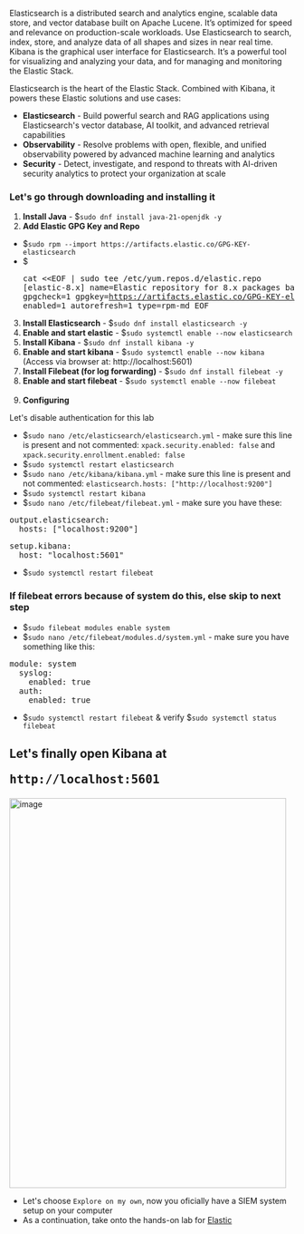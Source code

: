 Elasticsearch is a distributed search and analytics engine, scalable data store, and vector database built on Apache Lucene. It’s optimized for speed and relevance on production-scale workloads. Use Elasticsearch to search, index, store, and analyze data of all shapes and sizes in near real time. Kibana is the graphical user interface for Elasticsearch. It’s a powerful tool for visualizing and analyzing your data, and for managing and monitoring the Elastic Stack.

Elasticsearch is the heart of the Elastic Stack. Combined with Kibana, it powers these Elastic solutions and use cases:
- **Elasticsearch** - Build powerful search and RAG applications using Elasticsearch's vector database, AI toolkit, and advanced retrieval capabilities
- **Observability** - Resolve problems with open, flexible, and unified observability powered by advanced machine learning and analytics
- **Security** - Detect, investigate, and respond to threats with AI-driven security analytics to protect your organization at scale

### Let's go through downloading and installing it
1. **Install Java** - $`sudo dnf install java-21-openjdk -y`
2. **Add Elastic GPG Key and Repo**
- $`sudo rpm --import https://artifacts.elastic.co/GPG-KEY-elasticsearch`
- $<pre>cat <<EOF | sudo tee /etc/yum.repos.d/elastic.repo
[elastic-8.x]
name=Elastic repository for 8.x packages
baseurl=https://artifacts.elastic.co/packages/8.x/yum
gpgcheck=1
gpgkey=https://artifacts.elastic.co/GPG-KEY-elasticsearch
enabled=1
autorefresh=1
type=rpm-md
EOF</pre>
3. **Install Elasticsearch** - $`sudo dnf install elasticsearch -y`
4. **Enable and start elastic** - $`sudo systemctl enable --now elasticsearch`
5. **Install Kibana** - $`sudo dnf install kibana -y`
6. **Enable and start kibana** - $`sudo systemctl enable --now kibana` (Access via browser at: http://localhost:5601)
7. **Install Filebeat (for log forwarding)** - $`sudo dnf install filebeat -y`
8. **Enable and start filebeat** - $`sudo systemctl enable --now filebeat`
<br><br>
9. **Configuring**

Let's disable authentication for this lab
- $`sudo nano /etc/elasticsearch/elasticsearch.yml` - make sure this line is present and not commented: `xpack.security.enabled: false` and `xpack.security.enrollment.enabled: false`
- $`sudo systemctl restart elasticsearch`
- $`sudo nano /etc/kibana/kibana.yml` - make sure this line is present and not commented: `elasticsearch.hosts: ["http://localhost:9200"]`
- $`sudo systemctl restart kibana` 
- $`sudo nano /etc/filebeat/filebeat.yml` - make sure you have these:

<pre>output.elasticsearch:
  hosts: ["localhost:9200"]
</pre>
<pre>setup.kibana:
  host: "localhost:5601"
</pre>

- $`sudo systemctl restart filebeat`

### If filebeat errors because of system do this, else skip to next step
- $`sudo filebeat modules enable system`
- $`sudo nano /etc/filebeat/modules.d/system.yml` - make sure you have something like this:

<pre>
module: system
  syslog:
    enabled: true
  auth:
    enabled: true</pre>

- $`sudo systemctl restart filebeat` & verify $`sudo systemctl status filebeat`

## Let's finally open Kibana at <pre>http://localhost:5601</pre>
<img width="489" height="688" alt="image" src="https://github.com/user-attachments/assets/58a0ecf5-f920-497d-be13-f9456e9eef4b" />

- Let's choose `Explore on my own`, now you oficially have a SIEM system setup on your computer
- As a continuation, take onto the hands-on lab for [Elastic](/courseFiles/Lab_02-toolsAndPlatforms/elasticLab.md)



